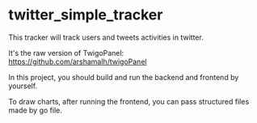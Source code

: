 # twitter_simple_tracker
This tracker will track users and tweets activities in twitter.

It's the raw version of TwigoPanel: https://github.com/arshamalh/twigoPanel

In this project, you should build and run the backend and frontend by yourself.

To draw charts, after running the frontend, you can pass structured files made by go file.